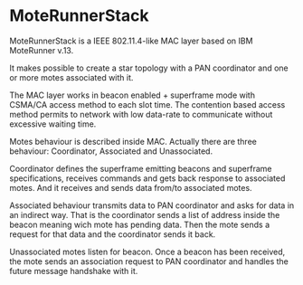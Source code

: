 # MoteRunnerStack
MoteRunnerStack is a IEEE 802.11.4-like MAC layer based on IBM MoteRunner v.13.

It makes possible to create a star topology with a PAN coordinator and one or more motes associated with it.

The MAC layer works in beacon enabled + superframe mode with CSMA/CA access method to each slot time.
The contention based access method permits to network with low data-rate to communicate without excessive waiting time.

Motes behaviour is described inside MAC. Actually there are three behaviour: Coordinator, Associated and Unassociated.

Coordinator defines the superframe emitting beacons and superframe specifications, receives commands and gets back response to associated motes. And it receives and sends data from/to associated motes.

Associated behaviour transmits data to PAN coordinator and asks for data in an indirect way. That is the coordinator sends a list of address inside the beacon meaning wich mote has pending data. Then the mote sends a request for that data and the coordinator sends it back.

Unassociated motes listen for beacon. Once a beacon has been received, the mote sends an association request to PAN coordinator and handles the future message handshake with it.
